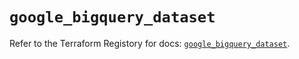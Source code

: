 # `google_bigquery_dataset`

Refer to the Terraform Registory for docs: [`google_bigquery_dataset`](https://registry.terraform.io/providers/hashicorp/google/4.73.1/docs/resources/bigquery_dataset).

